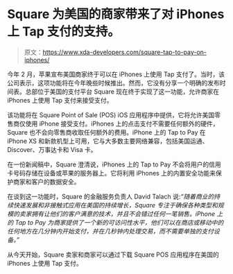 # Square 为美国的商家带来了对 iPhones 上 Tap 支付的支持。

> 原文：<https://www.xda-developers.com/square-tap-to-pay-on-iphones/>

今年 2 月，苹果宣布美国商家终于可以在 iPhones 上使用 Tap 支付了。当时，该公司表示，这项功能将在今年晚些时候推出。然而，它没有分享一个明确的发布时间表。总部位于美国的支付平台 Square 现在终于实现了这一功能，允许商家在 iPhones 上使用 Tap 支付来接受支付。

该功能将在 Square Point of Sale (POS) iOS 应用程序中提供，它将允许美国零售商仅使用 iPhone 接受支付。iPhones 上的点击支付不需要任何额外的硬件，Square 也不会向零售商收取任何额外的费用。iPhone 上的 Tap to Pay 在 iPhone XS 和新款机型上可用，它与大多数主要网络兼容，包括美国运通、Discover、万事达卡和 Visa 卡。

在一份新闻稿中，Square 澄清说，iPhones 上的 Tap to Pay 不会将用户的信用卡号码存储在设备或苹果的服务器上。它将利用 iPhones 上的内置安全功能来保护商家和客户的数据安全。

在谈到这一功能时，Square 的金融服务负责人 David Talach 说:*“随着商业的持续快速发展和非接触式应用在美国的持续增长，Square 专注于确保各种类型和规模的卖家拥有让他们的客户满意的技术，并且不会错过任何一笔销售。iPhone 上的 Tap to Pay 为商家提供了一个新的可访问性水平，他们可以在商店或移动中的任何地方在几分钟内开始支付，并在几秒钟内处理交易，而不需要单独的支付设备。”*

从今天开始，Square 卖家和商家可以通过下载 Square POS 应用程序在美国的 iPhones 上使用 Tap 支付。